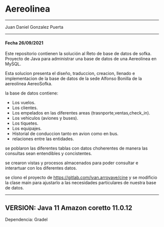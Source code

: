 # Aereolinea

---------------------
Juan Daniel Gonzalez Puerta

--------------------------
#### Fecha 26/09/2021

Este repositorio contienen la solución al Reto de base de datos de sofka.
Proyecto de Java para administrar una base de datos de una Aereolinea en MySQL.

Esta solucion presenta el diseño, traduccion, creacion, llenado e implementacion de la base de datos de la sede Alfonso Bonilla de la aereolinea AereoSofka.

la base de datos contiene:

* Los vuelos.
* Los clientes.
* Los empelados en las diferentes areas (trasnporte,ventas,check_in).
* Los vehiculos (aviones y buses).
* Los tiquetes.
* Los equipajes.
* Historial de conduccion tanto en avion como en  bus.
* relaciones entre las entidades.

se poblaron las diferentes tablas con datos choherentes de manera las consultas sean entendibles y concistentes.

se crearon vistas y procesos almacenados para poder consultar e interartuar con los diferentes datos.

se clono el proyecto de https://gitlab.com/ivan.arroyave/cine y se modificio la clase main para ajustarlo a las necesidades particulares de nuestra base de datos.

----------------------------------------
VERSION: Java 11 Amazon coretto 11.0.12
----------------------------------------
Dependencia: Gradel
